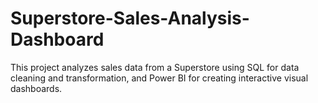 # Superstore-Sales-Analysis-Dashboard
This project analyzes sales data from a Superstore using SQL for data cleaning and transformation, and Power BI for creating interactive visual dashboards.
